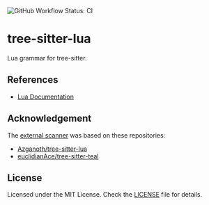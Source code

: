 ![GitHub Workflow Status: CI](https://img.shields.io/github/workflow/status/MunifTanjim/tree-sitter-lua/CI/main?label=CI&style=for-the-badge)

# tree-sitter-lua

Lua grammar for tree-sitter.

## References

- [Lua Documentation](https://www.lua.org/docs.html)

## Acknowledgement

The [external scanner](/src/scanner.c) was based on these repositories:

- [Azganoth/tree-sitter-lua](https://github.com/Azganoth/tree-sitter-lua)
- [euclidianAce/tree-sitter-teal](https://github.com/euclidianAce/tree-sitter-teal)

## License

Licensed under the MIT License. Check the [LICENSE](/LICENSE.md) file for details.
